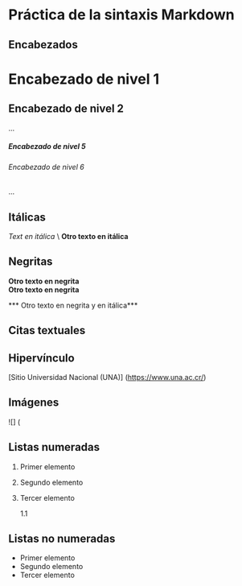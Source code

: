 # Práctica de la sintaxis Markdown

## Encabezados
# Encabezado de nivel 1
## Encabezado de nivel 2
...
##### Encabezado de nivel 5
###### Encabezado de nivel 6
...
## Itálicas
*Text en  itálica*
\ 
__Otro  texto en itálica__

## Negritas

**Otro texto en negrita**
\
__Otro texto en negrita__

*** Otro texto en negrita y en itálica***

## Citas textuales 

## Hipervínculo
[Sitio Universidad Nacional (UNA)] (https://www.una.ac.cr/)

## Imágenes
![] (

## Listas numeradas
1. Primer elemento
2. Segundo  elemento
3. Tercer elemento

   1.1

   


## Listas no numeradas

- Primer elemento
- Segundo elemento
- Tercer elemento














